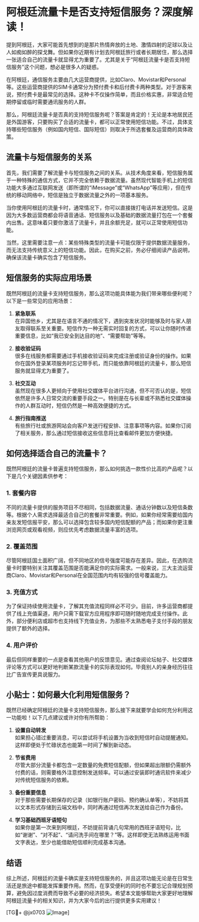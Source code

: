 # 阿根廷流量卡是否支持短信服务？深度解读！

提到阿根廷，大家可能首先想到的是那片热情奔放的土地、激情四射的足球以及让人如痴如醉的探戈舞。但如果你近期有计划去阿根廷旅行或者长期居住，那么选择一张适合自己的流量卡就显得尤为重要了。尤其是关于“阿根廷流量卡是否支持短信服务”这个问题，想必是很多人的疑惑。

在阿根廷，通信服务主要由几大运营商提供，比如Claro、Movistar和Personal等。这些运营商提供的SIM卡通常分为预付费卡和后付费卡两种类型。对于游客来说，预付费卡是最常见的选择。这种卡不仅操作简单，而且价格实惠，非常适合短期停留或临时需要通讯服务的人群。

那么，阿根廷流量卡是否真的支持短信服务呢？答案是肯定的！无论是本地居民还是外国游客，只要购买了合适的流量卡，都可以正常使用短信功能。不过，具体支持哪些短信服务（例如国内短信、国际短信）则取决于所选套餐及运营商的具体政策。

## 流量卡与短信服务的关系

首先，我们需要了解流量卡与短信服务之间的关系。从技术角度来看，短信服务属于一种特殊的通信方式，它并不完全依赖于数据流量。虽然现代智能手机上的短信功能大多通过互联网发送（即所谓的“iMessage”或“WhatsApp”等应用），但在传统的移动网络中，短信是独立于数据流量之外的一项基本服务。

当你使用阿根廷的流量卡时，通常情况下，你可以直接拨打电话并发送短信。这是因为大多数运营商都会将语音通话、短信服务以及基础的数据流量打包在一个套餐内出售。这意味着只要你激活了流量卡，并且余额充足，就可以正常使用短信功能。

当然，这里需要注意一点：某些特殊类型的流量卡可能仅限于提供数据流量服务，而无法支持传统意义上的短信功能。因此，在购买之前，务必仔细阅读产品说明，确保该流量卡确实包含了短信服务。

## 短信服务的实际应用场景

既然阿根廷的流量卡支持短信服务，那么这项功能具体能为我们带来哪些便利呢？以下是一些常见的应用场景：

1. **紧急联系**  
   在异国他乡，尤其是在语言不通的情况下，遇到突发状况时能够及时与家人朋友取得联系至关重要。短信作为一种无需实时回复的方式，可以让你随时传递重要信息，比如“我已安全到达目的地”、“需要帮助”等等。

2. **接收验证码**  
   很多在线服务都需要通过手机接收验证码来完成注册或验证身份的操作。如果你在国外登录某项服务时忘记带手机，而只能依靠阿根廷的流量卡，那么短信服务就显得尤为重要了。

3. **社交互动**  
   虽然现在很多人更倾向于使用社交媒体平台进行沟通，但不可否认的是，短信依然是许多人日常交流的重要手段之一。特别是在与长辈或不熟悉社交媒体操作的人群互动时，短信仍然是一种高效便捷的方式。

4. **旅行指南推送**  
   有些旅行社或旅游网站会向客户发送行程安排、注意事项等内容。如果你订阅了相关服务，那么通过短信接收这些信息将比查看邮件更加方便快捷。

## 如何选择适合自己的流量卡？

既然阿根廷的流量卡普遍支持短信服务，那么如何挑选一款性价比高的产品呢？以下是几个关键因素供参考：

### 1. 套餐内容  
不同的流量卡提供的服务项目不尽相同，包括数据流量、通话分钟数以及短信条数等。根据个人需求选择最适合自己的套餐非常重要。例如，如果你经常需要给国内亲友发短信报平安，那么可以选择包含较多国内短信配额的产品；而如果你更注重浏览网页或观看视频，则应优先考虑数据流量丰富的选项。

### 2. 覆盖范围  
尽管阿根廷国土面积广阔，但不同地区的信号强度可能存在差异。因此，在选购流量卡时要特别关注其覆盖范围是否能满足你的实际需求。一般来说，三大主流运营商Claro、Movistar和Personal在全国范围内均有较强的信号覆盖能力。

### 3. 充值方式  
为了保证持续使用流量卡，了解其充值流程同样必不可少。目前，许多运营商都提供了线上充值渠道，用户只需下载官方应用程序即可随时随地完成支付操作。此外，部分便利店或超市也支持线下充值业务，为那些不太熟悉电子支付手段的朋友提供了额外的选择。

### 4. 用户评价  
最后但同样重要的一点是查看其他用户的反馈意见。通过查阅论坛帖子、社交媒体评论等方式可以更好地判断某款流量卡的实际表现如何。毕竟别人的亲身经历往往比广告宣传更具说服力。

## 小贴士：如何最大化利用短信服务？

既然已经确定阿根廷的流量卡支持短信服务，那么接下来就要学会如何充分利用这一功能啦！以下几点建议或许对你有所帮助：

1. **设置自动转发**  
   如果担心错过重要消息，可以尝试将手机设置为当收到短信时自动提醒通知。这样即便处于忙碌状态也能第一时间了解到新动态。

2. **节省费用**  
   尽管大部分流量卡都包含一定数量的免费短信配额，但如果超出限额仍需额外付费的话，则需要格外注意控制发送频率。可以通过安装即时通讯软件来减少对传统短信服务的依赖。

3. **备份重要信息**  
   对于那些需要长期保存的记录（如银行账户密码、预约确认单等），不妨将其以文本形式存储到云端文档中，同时再通过短信再次发送给自己作为备份。

4. **学习基础西班牙语短句**  
   如果你是第一次来到阿根廷，不妨提前背诵几句常用的西班牙语短句，比如“谢谢”、“对不起”、“请问洗手间在哪里？”等。这样即使无法熟练运用书面文字表达，至少也能借助短信顺利完成基本沟通。

## 结语

综上所述，阿根廷的流量卡确实是支持短信服务的，并且这项功能无论是在日常生活还是旅途中都能发挥重要作用。然而，在享受便利的同时也不要忘记合理规划预算，避免因过度消费而导致不必要的经济损失。希望本文能够帮助大家更好地理解阿根廷流量卡的相关知识，并为大家今后的出行提供更多实用建议！

[TG💪+ @jx0703 ![Image](https://github.com/user-attachments/assets/dbca1d08-cadb-493c-b0ec-ad6f7a83f270)]